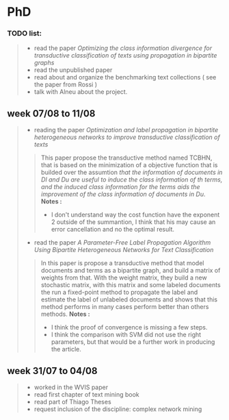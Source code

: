 # PhD

### TODO list:
> - read the paper *Optimizing the class information divergence for transductive classification of texts using propagation in bipartite graphs*
> - read the unpublished paper
> - read about and organize the benchmarking text collections ( see the paper from Rossi )
> - talk with Alneu about the project.

## week 07/08 to 11/08
> - reading the paper *Optimization and label propagation in bipartite heterogeneous networks to improve transductive classification of texts*
> > This paper propose the transductive method named TCBHN, that is based on the minimization of a objective function that is builded over the assumtion *that the information of documents in Dl and Du are useful to induce the class information of th terms, and the induced class information for the terms aids the improvement of the class information of documents in Du*.
> > **Notes :** 
> > - I don't understand way the cost function have the exponent 2 outside of the summantion, I think that his may cause an error cancellation and no the optimal result.
> - read the paper *A Parameter-Free Label Propagation Algorithm Using Bipartite Heterogeneous Networks for Text Classification*
> > In this paper is propose a transductive method that model documents and terms as a bipartite graph, and build a matrix of weights from that. With the weight matrix, they build a new stochastic matrix, with this matrix and some labeled documents the run a fixed-point method to propagate the label and estimate the label of unlabeled documents and shows that this method performs in many cases perform better than others methods.
> > **Notes :** 
> > - I think the proof of convergence is missing a few steps.
> > - I think the comparison with SVM did not use the right parameters, but that would be a further work in producing the article.

## week 31/07 to 04/08
> - worked in the WVIS paper
> - read first chapter of text mining book
> - read part of Thiago Theses
> - request inclusion of the discipline: complex network mining
